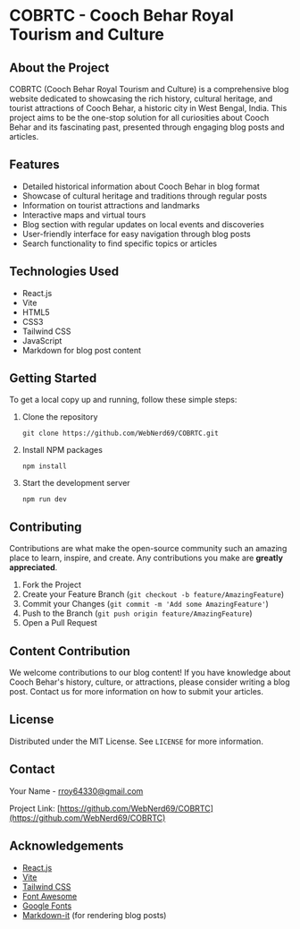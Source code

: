 # COBRTC - Cooch Behar Royal Tourism and Culture

## About the Project

COBRTC (Cooch Behar Royal Tourism and Culture) is a comprehensive blog website dedicated to showcasing the rich history, cultural heritage, and tourist attractions of Cooch Behar, a historic city in West Bengal, India. This project aims to be the one-stop solution for all curiosities about Cooch Behar and its fascinating past, presented through engaging blog posts and articles.

## Features

- Detailed historical information about Cooch Behar in blog format
- Showcase of cultural heritage and traditions through regular posts
- Information on tourist attractions and landmarks
- Interactive maps and virtual tours
- Blog section with regular updates on local events and discoveries
- User-friendly interface for easy navigation through blog posts
- Search functionality to find specific topics or articles

## Technologies Used

- React.js
- Vite
- HTML5
- CSS3
- Tailwind CSS
- JavaScript
- Markdown for blog post content

## Getting Started

To get a local copy up and running, follow these simple steps:

1. Clone the repository
   ```
   git clone https://github.com/WebNerd69/COBRTC.git
   ```
2. Install NPM packages
   ```
   npm install
   ```
3. Start the development server
   ```
   npm run dev
   ```

## Contributing

Contributions are what make the open-source community such an amazing place to learn, inspire, and create. Any contributions you make are **greatly appreciated**.

1. Fork the Project
2. Create your Feature Branch (`git checkout -b feature/AmazingFeature`)
3. Commit your Changes (`git commit -m 'Add some AmazingFeature'`)
4. Push to the Branch (`git push origin feature/AmazingFeature`)
5. Open a Pull Request

## Content Contribution

We welcome contributions to our blog content! If you have knowledge about Cooch Behar's history, culture, or attractions, please consider writing a blog post. Contact us for more information on how to submit your articles.

## License

Distributed under the MIT License. See `LICENSE` for more information.

## Contact

Your Name - [rroy64330@gmail.com](mailto:rroy64330@gmail.com)

Project Link: [https://github.com/WebNerd69/COBRTC](https://github.com/WebNerd69/COBRTC)

## Acknowledgements

- [React.js](https://reactjs.org/)
- [Vite](https://vitejs.dev/)
- [Tailwind CSS](https://tailwindcss.com/)
- [Font Awesome](https://fontawesome.com/)
- [Google Fonts](https://fonts.google.com/)
- [Markdown-it](https://github.com/markdown-it/markdown-it) (for rendering blog posts)

